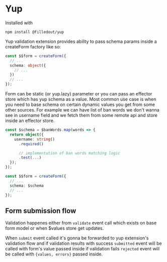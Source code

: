 # Yup

Installed with
```npm
npm install @filledout/yup
```

Yup validation extension provides ability to pass schema params inside a createForm factory like so:

```typescript
const $$form = createForm({
  // ...
  schema: object({
    // ...
  })
  // ...
});
```

Form can be static (or yup.lazy) parameter or you can pass an effector store which has yup schema as a value.
Most common use case is when you need to base schema on certain dynamic values you get from some other sources.
For example we can have list of ban words we don't wanna see in username field and we fetch them from some remote api and store inside an effector store.

```typescript
const $schema = $banWords.map(words => {
  return object({
    username: string()
      .required()

      // implementation of ban words matching logic
      .test(...)
  });
});

const $$form = createForm({
  // ...
  schema: $schema
  // ...
});
```

## Form submission flow
Validation happenes either from `validate` event call which exists on base form model or when $values store get updates.

When `submit` event called it's gonna be forwarded to yup extension's validation flow and if validation results with success `submitted` event will be called with form's value passed inside if validation fails `rejected` event will be called with `{values, errors}` passed inside.